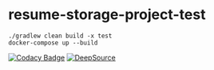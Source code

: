 ﻿# resume-storage-project-test

    ./gradlew clean build -x test
    docker-compose up --build

[![Codacy Badge](https://app.codacy.com/project/badge/Grade/4c635b307ce54f6e950731a6a4bc7ca7)](https://www.codacy.com/gh/arthurstrokov/resume-storage-project/dashboard?utm_source=github.com&amp;utm_medium=referral&amp;utm_content=arthurstrokov/resume-storage-project&amp;utm_campaign=Badge_Grade)
[![DeepSource](https://deepsource.io/gh/arthurstrokov/resume-storage-project.svg/?label=active+issues&show_trend=true&token=RdrPe0NiKOd9ub3Tg2RPCof3)](https://deepsource.io/gh/arthurstrokov/resume-storage-project/?ref=repository-badge)
